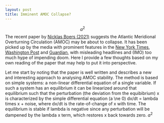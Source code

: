 ```yaml
---
layout: post
title: Imminent AMOC Collapse?
---
```

$$a^2$$
The recent paper by [Nicklas Boers (2021)](https://www.nature.com/articles/s41558-021-01097-4) suggests the Atlantic Meridional Overturning Circulation (AMOC) may be about to collapse. It has been picked up by the media with prominent features in the [New York Times](https://www.nytimes.com/2021/08/05/us/gulf-stream-collapse.html), [Washington Post](https://www.washingtonpost.com/climate-environment/2021/08/05/change-ocean-collapse-atlantic-meridional/) and [Guardian](https://www.theguardian.com/environment/2021/aug/05/climate-crisis-scientists-spot-warning-signs-of-gulf-stream-collapse), with misleading headlines and (IMO) too much hype of impending doom. Here I provide a few thoughts based on my own reading of the paper that may help to put it into perspective.

Let me start by noting that the paper is well written and describes a new and interesting approach to analysing AMOC stability. The method is based on simple systems: a non-linear differential equation of a single variable. If such a system has an equilibrium it can be linearized around that equilibrium such that the perturbation (the deviation from the equibibrium) x is characterized by the simple differential equation \(a \ne 0\) dx/dt = lambda times x + noise, where dx/dt is the rate-of-change of x with time. The equilibrium is stable if lambda is negative since any perturbation will be dampened by the lambda x term, which restores x back towards zero. 
$a^2$
 

